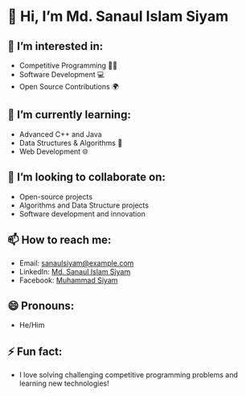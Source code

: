 # 👋 Hi, I’m Md. Sanaul Islam Siyam

## 👀 I’m interested in:
- Competitive Programming 🧑‍💻
- Software Development 💻
- Open Source Contributions 🌍

## 🌱 I’m currently learning:
- Advanced C++ and Java
- Data Structures & Algorithms 🧠
- Web Development 🌐

## 💞️ I’m looking to collaborate on:
- Open-source projects
- Algorithms and Data Structure projects
- Software development and innovation

## 📫 How to reach me:
- Email: [sanaulsiyam@example.com](sanaulislamsiyam@gmail.com)
- LinkedIn: [Md. Sanaul Islam Siyam](https://www.linkedin.com/in/md-sanaul-islam-siyam-b3737b28b?utm_source=share&utm_campaign=share_via&utm_content=profile&utm_medium=ios_app)
- Facebook: [Muhammad Siyam](https://www.facebook.com/sanaulislamsiyam.official)

## 😄 Pronouns:
- He/Him

## ⚡ Fun fact:
- I love solving challenging competitive programming problems and learning new technologies!
